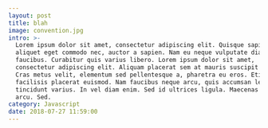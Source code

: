 ```yaml
---
layout: post
title: blah
image: convention.jpg
intro: >-
  Lorem ipsum dolor sit amet, consectetur adipiscing elit. Quisque sapien velit,
  aliquet eget commodo nec, auctor a sapien. Nam eu neque vulputate diam rhoncus
  faucibus. Curabitur quis varius libero. Lorem ipsum dolor sit amet,
  consectetur adipiscing elit. Aliquam placerat sem at mauris suscipit porta.
  Cras metus velit, elementum sed pellentesque a, pharetra eu eros. Etiam
  facilisis placerat euismod. Nam faucibus neque arcu, quis accumsan leo
  tincidunt varius. In vel diam enim. Sed id ultrices ligula. Maecenas at urna
  arcu. Sed.
category: Javascript
date: 2018-07-27 11:59:00
---
```


